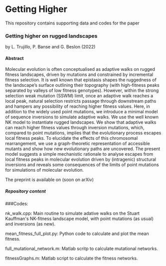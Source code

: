 # Getting Higher

This repository contains supporting data and codes for the paper

### Getting higher on rugged landscapes
by L. Trujillo, P. Banse and G. Beslon (2022)

#### Abstract
Molecular evolution is often conceptualised as adaptive walks on rugged fitness
landscapes, driven by mutations and constrained by incremental fitness selection. It is
well known that epistasis shapes the ruggedness of the landscape’s surface outlining
their topography (with high-fitness peaks separated by valleys of low fitness genotypes).
However, within the strong selection weak mutation (SSWM) limit, once an adaptive
walk reaches a local peak, natural selection restricts passage through downstream paths
and hampers any possibility of reaching higher fitness values. Here, in addition to the
widely used point mutations, we introduce a minimal model of sequence inversions to
simulate adaptive walks. We use the well known NK model to instantiate rugged
landscapes. We show that adaptive walks can reach higher fitness values through
inversion mutations, which, compared to point mutations, implies that the evolutionary
process escapes local fitness peaks. To elucidate the effects of this chromosomal
rearrangement, we use a graph-theoretic representation of accessible mutants and show
how new evolutionary paths are uncovered. The present model suggests a simple
mechanistic rationale to analyse escapes from local fitness peaks in molecular evolution
driven by (intragenic) structural inversions and reveals some consequences of the limits
of point mutations for simulations of molecular evolution.

The preprint is available on (soon on arXiv)

##### Repository content
###Codes:

nk_walk.cpp: Main routine to simulate adative walks on the Stuart Kauffman's NK-fitness landscape model, with point mutations (as usual) and inversions (as new).

mean_fitness_full_plot.py: Python code to calculate and plot the mean fitness.

full_mutational_network.m: Matlab scritp to calculate mutational networks.

fitnessGraphs.m: Matlab script to calculate the fitness networks.





